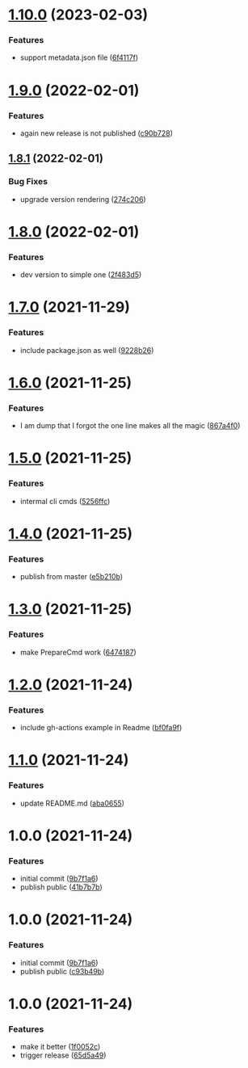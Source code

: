 # [1.10.0](https://github.com/Lundalogik/semantic-release-laravel/compare/v1.9.0...v1.10.0) (2023-02-03)


### Features

* support metadata.json file ([6f4117f](https://github.com/Lundalogik/semantic-release-laravel/commit/6f4117fd4d7710d91d84fad8ed960562d001e90b))

# [1.9.0](https://github.com/Lundalogik/semantic-release-laravel/compare/v1.8.1...v1.9.0) (2022-02-01)


### Features

* again new release is not published ([c90b728](https://github.com/Lundalogik/semantic-release-laravel/commit/c90b728bce46e493c2874ba29f0258c6d9423290))

## [1.8.1](https://github.com/Lundalogik/semantic-release-laravel/compare/v1.8.0...v1.8.1) (2022-02-01)


### Bug Fixes

* upgrade version rendering ([274c206](https://github.com/Lundalogik/semantic-release-laravel/commit/274c2064324b45231a8e4e21ac7422d192f53d37))

# [1.8.0](https://github.com/Lundalogik/semantic-release-laravel/compare/v1.7.0...v1.8.0) (2022-02-01)


### Features

* dev version to simple one ([2f483d5](https://github.com/Lundalogik/semantic-release-laravel/commit/2f483d5f7bba241a3934d2f73d9da1946cf78b19))

# [1.7.0](https://github.com/Lundalogik/semantic-release-laravel/compare/v1.6.0...v1.7.0) (2021-11-29)


### Features

* include package.json as well ([9228b26](https://github.com/Lundalogik/semantic-release-laravel/commit/9228b26bcbcd9f0068df77e3ef527ed32a516aea))

# [1.6.0](https://github.com/Lundalogik/semantic-release-laravel/compare/v1.5.0...v1.6.0) (2021-11-25)


### Features

* I am dump that I forgot the one line makes all the magic ([867a4f0](https://github.com/Lundalogik/semantic-release-laravel/commit/867a4f097da2cc2b992851329972ff559ec7ae3e))

# [1.5.0](https://github.com/Lundalogik/semantic-release-laravel/compare/v1.4.0...v1.5.0) (2021-11-25)


### Features

* intermal cli cmds ([5256ffc](https://github.com/Lundalogik/semantic-release-laravel/commit/5256ffc7ecdf8472850da1bae5e777360cf52da2))

# [1.4.0](https://github.com/Lundalogik/semantic-release-laravel/compare/v1.3.0...v1.4.0) (2021-11-25)


### Features

* publish from master ([e5b210b](https://github.com/Lundalogik/semantic-release-laravel/commit/e5b210b1b6ce4acd5fcc2a7c4bb5365018e0b4df))

# [1.3.0](https://github.com/Lundalogik/semantic-release-laravel/compare/v1.2.0...v1.3.0) (2021-11-25)


### Features

* make PrepareCmd work ([6474187](https://github.com/Lundalogik/semantic-release-laravel/commit/64741879912003786701ea605958ac8a20ad1f03))

# [1.2.0](https://github.com/Lundalogik/semantic-release-laravel/compare/v1.1.0...v1.2.0) (2021-11-24)


### Features

* include gh-actions example in Readme ([bf0fa9f](https://github.com/Lundalogik/semantic-release-laravel/commit/bf0fa9f264a061f560c6d01934f3dbd5ca2feda4))

# [1.1.0](https://github.com/Lundalogik/semantic-release-laravel/compare/v1.0.0...v1.1.0) (2021-11-24)


### Features

* update README.md ([aba0655](https://github.com/Lundalogik/semantic-release-laravel/commit/aba0655565800ddba3f308e60f27558433c47f20))

# 1.0.0 (2021-11-24)


### Features

* initial commit ([9b7f1a6](https://github.com/Lundalogik/semantic-release-laravel/commit/9b7f1a679310aa531e2e088bd67cf5720ea81c61))
* publish public ([41b7b7b](https://github.com/Lundalogik/semantic-release-laravel/commit/41b7b7b207879db5bfe76495c326bc4e13214c61))

# 1.0.0 (2021-11-24)


### Features

* initial commit ([9b7f1a6](https://github.com/Lundalogik/semantic-release-laravel/commit/9b7f1a679310aa531e2e088bd67cf5720ea81c61))
* publish public ([c93b49b](https://github.com/Lundalogik/semantic-release-laravel/commit/c93b49bd811b480d41282dcb466a2b289e15dc56))

# 1.0.0 (2021-11-24)


### Features

* make it better ([1f0052c](https://github.com/Lundalogik/semantic-release-lime-laravel/commit/1f0052cb759dbf917a4bc4c5386cfbc90d56c142))
* trigger release ([65d5a49](https://github.com/Lundalogik/semantic-release-lime-laravel/commit/65d5a49c72055331f796551a4b9f002a21b4d7fe))
